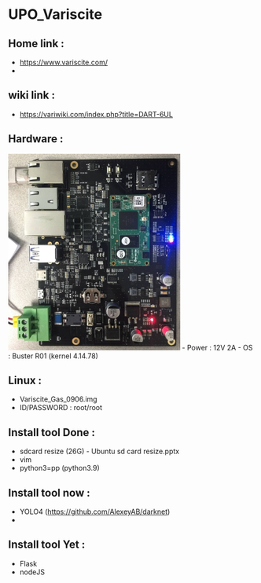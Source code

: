 # UPO_Variscite

## Home link : 
 - https://www.variscite.com/
 - 

## wiki link : 
 - https://variwiki.com/index.php?title=DART-6UL

## Hardware : 
 <img src="./images/GAS_Board.jpg" height="400">
 - Power : 12V 2A
 - OS : Buster R01 (kernel 4.14.78)
 

## Linux :
 - Variscite_Gas_0906.img
 - ID/PASSWORD : root/root

## Install tool Done :
 - sdcard resize (26G) - Ubuntu sd card resize.pptx
 - vim
 - python3=pp (python3.9)

## Install tool now :
 - YOLO4 (https://github.com/AlexeyAB/darknet)
 - 
## Install tool Yet :
 - Flask
 - nodeJS
